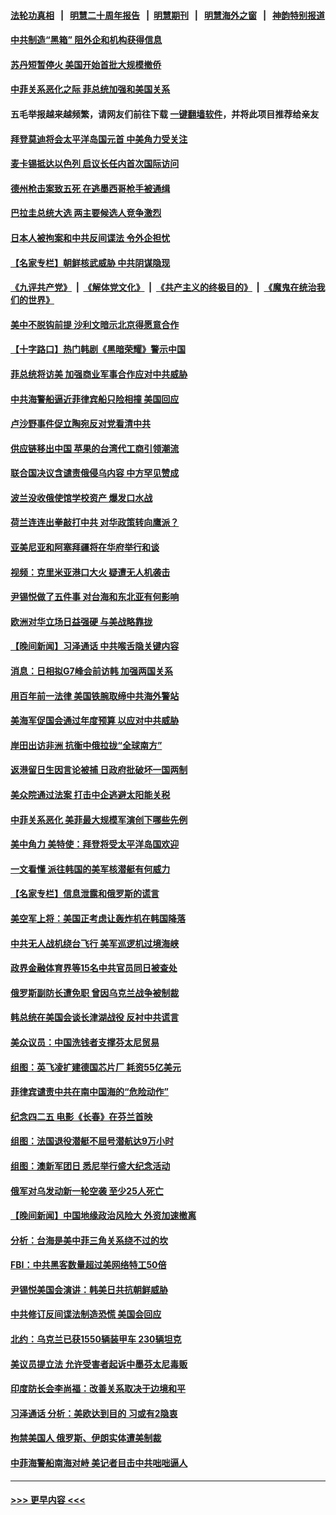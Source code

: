 #### [法轮功真相](https://github.com/gfw-breaker/truth/blob/master/README.md?t=0) &nbsp;&nbsp;|&nbsp;&nbsp; [明慧二十周年报告](https://github.com/gfw-breaker/mh-reports/blob/master/README.md?t=0) &nbsp;&nbsp;|&nbsp;&nbsp;[明慧期刊](https://github.com/gfw-breaker/mh-qikan) &nbsp;&nbsp;|&nbsp;&nbsp; [明慧海外之窗](https://github.com/gfw-breaker/mh-news/blob/master/README.md?t=0) &nbsp;&nbsp;|&nbsp;&nbsp; [神韵特别报道](https://github.com/gfw-breaker/mh-news/blob/master/shenyun.md?t=0)
#### [中共制造“黑箱” 阻外企和机构获得信息](../pages/nsc418/n13985431.md?t=05010943) 
#### [苏丹短暂停火 美国开始首批大规模撤侨](../pages/nsc418/n13985394.md?t=05010943) 
#### [中菲关系恶化之际 菲总统加强和美国关系](../pages/nsc418/n13985389.md?t=05010943) 
#### 五毛举报越来越频繁，请网友们前往下载 [一键翻墙软件](https://github.com/gfw-breaker/ssr-accounts)，并将此项目推荐给亲友
#### [拜登莫迪将会太平洋岛国元首 中美角力受关注](../pages/nsc418/n13985296.md?t=05010943) 
#### [麦卡锡抵达以色列 启议长任内首次国际访问](../pages/nsc418/n13985343.md?t=05010943) 
#### [德州枪击案致五死 在逃墨西哥枪手被通缉](../pages/nsc418/n13985274.md?t=05010943) 
#### [巴拉圭总统大选 两主要候选人竞争激烈](../pages/nsc418/n13985230.md?t=05010943) 
#### [日本人被拘案和中共反间谍法 令外企担忧](../pages/nsc418/n13984865.md?t=05010943) 
#### [【名家专栏】朝鲜核武威胁 中共阴谋隐现](../pages/nsc418/n13982150.md?t=05010943) 
#### [《九评共产党》](https://github.com/begood0513/9ping.md/blob/master/README.md) &nbsp;|&nbsp; [《解体党文化》](../../../../jtdwh.md/blob/master/README.md)  &nbsp;|&nbsp; [《共产主义的终极目的》](../../../../gczydzjmd.md/blob/master/README.md) &nbsp;|&nbsp; [《魔鬼在统治我们的世界》](../../../../mgztzwmdsj.md/blob/master/README.md) 
#### [美中不脱钩前提 沙利文暗示北京得愿意合作](../pages/nsc418/n13984687.md?t=05010943) 
#### [【十字路口】热门韩剧《黑暗荣耀》警示中国](../pages/nsc418/n13984483.md?t=05010943) 
#### [菲总统将访美 加强商业军事合作应对中共威胁](../pages/nsc418/n13984715.md?t=05010943) 
#### [中共海警船逼近菲律宾船只险相撞 美国回应](../pages/nsc418/n13984673.md?t=05010943) 
#### [卢沙野事件促立陶宛反对党看清中共](../pages/nsc418/n13984688.md?t=05010943) 
#### [供应链移出中国 苹果的台湾代工商引领潮流](../pages/nsc418/n13984630.md?t=05010943) 
#### [联合国决议含谴责俄侵乌内容 中方罕见赞成](../pages/nsc418/n13984605.md?t=05010943) 
#### [波兰没收俄使馆学校资产 爆发口水战](../pages/nsc418/n13984496.md?t=05010943) 
#### [荷兰连连出拳敲打中共 对华政策转向鹰派？](../pages/nsc418/n13983844.md?t=05010943) 
#### [亚美尼亚和阿塞拜疆将在华府举行和谈](../pages/nsc418/n13984505.md?t=05010943) 
#### [视频：克里米亚港口大火 疑遭无人机袭击](../pages/nsc418/n13984477.md?t=05010943) 
#### [尹锡悦做了五件事 对台海和东北亚有何影响](../pages/nsc418/n13983929.md?t=05010943) 
#### [欧洲对华立场日益强硬 与美战略靠拢](../pages/nsc418/n13984408.md?t=05010943) 
#### [【晚间新闻】习泽通话 中共喉舌隐关键内容](../pages/nsc418/n13984376.md?t=05010943) 
#### [消息：日相拟G7峰会前访韩 加强两国关系](../pages/nsc418/n13984322.md?t=05010943) 
#### [用百年前一法律 美国铁腕取缔中共海外警站](../pages/nsc418/n13984014.md?t=05010943) 
#### [美海军促国会通过年度预算 以应对中共威胁](../pages/nsc418/n13984263.md?t=05010943) 
#### [岸田出访非洲 抗衡中俄拉拢“全球南方”](../pages/nsc418/n13983932.md?t=05010943) 
#### [返港留日生因言论被捕 日政府批破坏一国两制](../pages/nsc418/n13984109.md?t=05010943) 
#### [美众院通过法案 打击中企逃避太阳能关税](../pages/nsc418/n13983860.md?t=05010943) 
#### [中菲关系恶化 美菲最大规模军演创下哪些先例](../pages/nsc418/n13984026.md?t=05010943) 
#### [美中角力 美特使：拜登将受太平洋岛国欢迎](../pages/nsc418/n13983978.md?t=05010943) 
#### [一文看懂 派往韩国的美军核潜艇有何威力](../pages/nsc418/n13983325.md?t=05010943) 
#### [【名家专栏】信息泄露和俄罗斯的谎言](../pages/nsc418/n13983694.md?t=05010943) 
#### [美空军上将：美国正考虑让轰炸机在韩国降落](../pages/nsc418/n13983962.md?t=05010943) 
#### [中共无人战机绕台飞行 美军巡逻机过境海峡](../pages/nsc418/n13983779.md?t=05010943) 
#### [政界金融体育界等15名中共官员同日被查处](../pages/nsc418/n13983641.md?t=05010943) 
#### [俄罗斯副防长遭免职 曾因乌克兰战争被制裁](../pages/nsc418/n13983856.md?t=05010943) 
#### [韩总统在美国会谈长津湖战役 反衬中共谎言](../pages/nsc418/n13983741.md?t=05010943) 
#### [美众议员：中国洗钱者支撑芬太尼贸易](../pages/nsc418/n13983868.md?t=05010943) 
#### [组图：英飞凌扩建德国芯片厂 耗资55亿美元](../pages/nsc418/n13983758.md?t=05010943) 
#### [菲律宾谴责中共在南中国海的“危险动作”](../pages/nsc418/n13983857.md?t=05010943) 
#### [纪念四二五 电影《长春》在芬兰首映](../pages/nsc418/n13983091.md?t=05010943) 
#### [组图：法国退役潜艇不屈号潜航达9万小时](../pages/nsc418/n13983662.md?t=05010943) 
#### [组图：澳新军团日 悉尼举行盛大纪念活动](../pages/nsc418/n13982098.md?t=05010943) 
#### [俄军对乌发动新一轮空袭 至少25人死亡](../pages/nsc418/n13983643.md?t=05010943) 
#### [【晚间新闻】中国地缘政治风险大 外资加速撤离](../pages/nsc418/n13983577.md?t=05010943) 
#### [分析：台海是美中菲三角关系绕不过的坎](../pages/nsc418/n13981817.md?t=05010943) 
#### [FBI：中共黑客数量超过美网络特工50倍](../pages/nsc418/n13983486.md?t=05010943) 
#### [尹锡悦美国会演讲：韩美日共抗朝鲜威胁](../pages/nsc418/n13983331.md?t=05010943) 
#### [中共修订反间谍法制造恐慌 美国会回应](../pages/nsc418/n13983122.md?t=05010943) 
#### [北约：乌克兰已获1550辆装甲车 230辆坦克](../pages/nsc418/n13983342.md?t=05010943) 
#### [美议员提立法 允许受害者起诉中墨芬太尼毒贩](../pages/nsc418/n13983138.md?t=05010943) 
#### [印度防长会李尚福：改善关系取决于边境和平](../pages/nsc418/n13983143.md?t=05010943) 
#### [习泽通话 分析：美欧达到目的 习或有2隐衷](../pages/nsc418/n13982955.md?t=05010943) 
#### [拘禁美国人 俄罗斯、伊朗实体遭美制裁](../pages/nsc418/n13983040.md?t=05010943) 
#### [中菲海警船南海对峙 美记者目击中共咄咄逼人](../pages/nsc418/n13983033.md?t=05010943) 

----
#### [ >>> 更早内容 <<< ](../indexes/nsc418-earlier.md)
